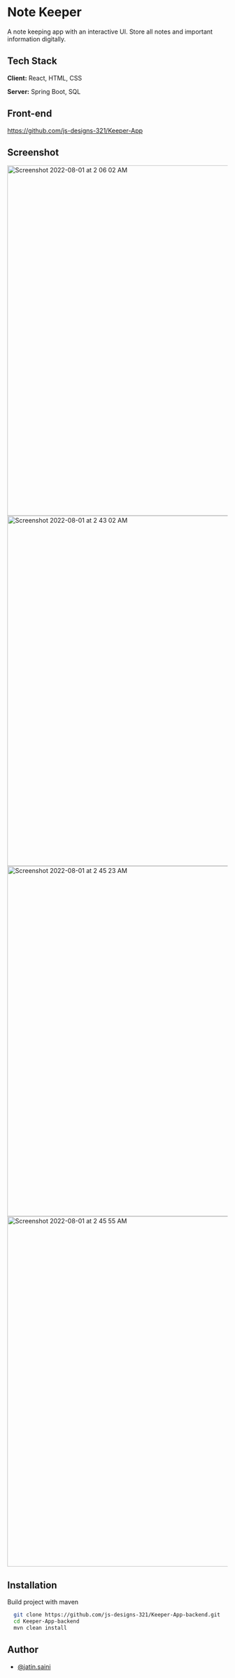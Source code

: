 # Note Keeper 

A note keeping app with an interactive UI. 
Store all notes and important information digitally. 

## Tech Stack

**Client:** React, HTML, CSS

**Server:** Spring Boot, SQL

## Front-end

https://github.com/js-designs-321/Keeper-App

## Screenshot


<img width="800" alt="Screenshot 2022-08-01 at 2 06 02 AM" src="https://user-images.githubusercontent.com/67600291/182045068-a505c28a-996c-463a-bb0c-45acc5de9c93.png">


<img width="800" alt="Screenshot 2022-08-01 at 2 43 02 AM" src="https://user-images.githubusercontent.com/67600291/182045551-ab4846a7-1461-44a6-8e68-5c25d59d571c.png">


<img width="800" alt="Screenshot 2022-08-01 at 2 45 23 AM" src="https://user-images.githubusercontent.com/67600291/182045659-8e10a9b4-f2a0-4109-b044-887725425a5d.png">


<img width="800" alt="Screenshot 2022-08-01 at 2 45 55 AM" src="https://user-images.githubusercontent.com/67600291/182045665-ef722382-ed6a-4b64-a297-ce78e4c9db75.png">


## Installation

Build project with maven

```bash
  git clone https://github.com/js-designs-321/Keeper-App-backend.git
  cd Keeper-App-backend
  mvn clean install
```
    
## Author

- [@jatin.saini](https://github.com/js-designs-321)
